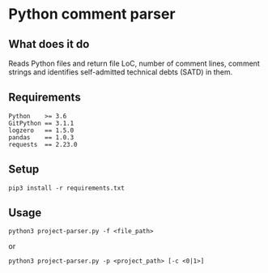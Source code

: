 # Python comment parser

## What does it do
Reads Python files and return file LoC, number of comment lines, comment strings
and identifies self-admitted technical debts (SATD) in them.

## Requirements
```
Python    >= 3.6
GitPython == 3.1.1
logzero   == 1.5.0
pandas    == 1.0.3
requests  == 2.23.0
```

## Setup
`pip3 install -r requirements.txt`

## Usage
`python3 project-parser.py -f <file_path>`

or

`python3 project-parser.py -p <project_path> [-c <0|1>]`
